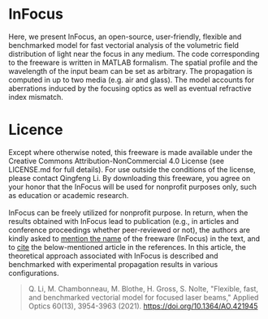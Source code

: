 # InFocus
Here, we present InFocus, an open-source, user-friendly, flexible and benchmarked model for fast vectorial analysis of the volumetric field distribution of light near the focus in any medium. The code corresponding to the freeware is written in MATLAB formalism. The spatial profile and the wavelength of the input beam can be set as arbitrary. The propagation is computed in up to two media (e.g. air and glass). The model accounts for aberrations induced by the focusing optics as well as eventual refractive index mismatch.
# Licence
Except where otherwise noted, this freeware is made available under the Creative Commons Attribution-NonCommercial 4.0 License (see LICENSE.md for full details). For use outside the conditions of the license, please contact Qingfeng Li. By downloading this freeware, you agree on your honor that the InFocus will be used for nonprofit purposes only, such as education or academic research.\
\
InFocus can be freely utilized for nonprofit purpose. In return, when the results obtained with InFocus lead to publication (e.g., in articles and conference proceedings whether peer-reviewed or not), the authors are kindly asked to [mention the name](https://github.com/QF06/InFocus) of the freeware (InFocus) in the text, and to [cite](https://doi.org/10.1364/AO.421945) the below-mentioned article in the references. In this article, the theoretical approach associated with InFocus is described and benchmarked with experimental propagation results in various configurations.

> Q. Li, M. Chambonneau, M. Blothe, H. Gross, S. Nolte, "Flexible, fast, and benchmarked vectorial model for focused laser beams," Applied Optics 60(13), 3954-3963 (2021).
> https://doi.org/10.1364/AO.421945
